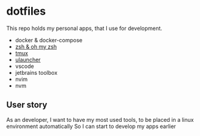 # dotfiles

This repo holds my personal apps, that I use for development.

- docker & docker-compose
- [zsh & oh my zsh](applications/zsh)
- [tmux](applications/tmux)
- [ulauncher](applications/ulauncher)
- vscode
- jetbrains toolbox
- nvim
- nvm

## User story

As an developer,
I want to have my most used tools, to be placed in a linux environment automatically
So I can start to develop my apps earlier
